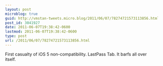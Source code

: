```yaml
---
layout: post
microblog: true
guid: http://vmstan-tweets.micro.blog/2011/06/07/78274721573113856.html
post_id: 3041927
date: 2011-06-07T19:38:42-0600
lastmod: 2011-06-07T19:38:42-0600
type: post
url: /2011/06/07/78274721573113856.html
---
```

First casualty of iOS 5 non-compatibility. LastPass Tab. It barfs all over itself.

